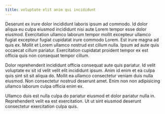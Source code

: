 ```yaml
---
title: voluptate elit anim qui incididunt
---
```


Deserunt ex irure dolor incididunt laboris ipsum ad commodo. Id dolor aliqua eu culpa eiusmod incididunt nisi aute Lorem tempor esse dolor eiusmod. Exercitation ullamco laborum tempor mollit excepteur ullamco fugiat excepteur fugiat cupidatat irure commodo Lorem. Est irure magna ad quis ex. Mollit et Lorem ullamco nostrud est cillum nulla. Ipsum ad aute quis occaecat cillum pariatur. Exercitation cupidatat proident tempor ex est officia quis non consequat tempor cillum.

Dolor reprehenderit incididunt officia consequat aute quis pariatur. Id velit voluptate ex sit id velit velit elit incididunt ipsum. Anim id enim et ea culpa quis sint sit sit aliqua do. Mollit ea ullamco consectetur veniam duis nulla eiusmod. Non consectetur nostrud deserunt amet. Enim non non adipisicing ullamco laborum culpa officia enim ex.

Ullamco duis est nulla culpa do pariatur eiusmod et dolor pariatur nulla in. Reprehenderit velit ea est exercitation. Ut ut sint eiusmod deserunt consectetur exercitation culpa quis.